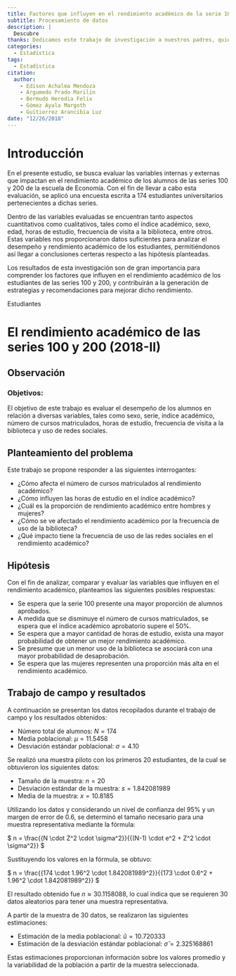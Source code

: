 ```yaml
---
title: Factores que influyen en el rendimiento académico de la serie 100 y 200
subtitle: Procesamiento de datos
description: |
  Descubre 
thanks: Dedicamos este trabajo de investigación a nuestros padres, quienes han sido nuestros incondicionales compañeros en esta travesía universitaria.
categories:
  - Estadística
tags:
  - Estadística
citation:
  author:
    - Edison Achalma Mendoza
    - Argumedo Prado Marilin
    - Bermudo Heredia Felix
    - Gómez Ayala Margoth
    - Guitierrez Arancibia Luz
date: "12/26/2018"
---
```




# Introducción

En el presente estudio, se busca evaluar las variables internas y externas que impactan en el rendimiento académico de los alumnos de las series 100 y 200 de la escuela de Economía. Con el fin de llevar a cabo esta evaluación, se aplicó una encuesta escrita a 174 estudiantes universitarios pertenecientes a dichas series.

Dentro de las variables evaluadas se encuentran tanto aspectos cuantitativos como cualitativos, tales como el índice académico, sexo, edad, horas de estudio, frecuencia de visita a la biblioteca, entre otros. Estas variables nos proporcionaron datos suficientes para analizar el desempeño y rendimiento académico de los estudiantes, permitiéndonos así llegar a conclusiones certeras respecto a las hipótesis planteadas.

Los resultados de esta investigación son de gran importancia para comprender los factores que influyen en el rendimiento académico de los estudiantes de las series 100 y 200, y contribuirán a la generación de estrategias y recomendaciones para mejorar dicho rendimiento.

Estudiantes

# El rendimiento académico de las series 100 y 200 (2018-II)

## Observación

### Objetivos:

El objetivo de este trabajo es evaluar el desempeño de los alumnos en relación a diversas variables, tales como sexo, serie, índice académico, número de cursos matriculados, horas de estudio, frecuencia de visita a la biblioteca y uso de redes sociales.

## Planteamiento del problema

Este trabajo se propone responder a las siguientes interrogantes:

-   ¿Cómo afecta el número de cursos matriculados al rendimiento académico?
-   ¿Cómo influyen las horas de estudio en el índice académico?
-   ¿Cuál es la proporción de rendimiento académico entre hombres y mujeres?
-   ¿Cómo se ve afectado el rendimiento académico por la frecuencia de uso de la biblioteca?
-   ¿Qué impacto tiene la frecuencia de uso de las redes sociales en el rendimiento académico?

## Hipótesis

Con el fin de analizar, comparar y evaluar las variables que influyen en el rendimiento académico, planteamos las siguientes posibles respuestas:

-   Se espera que la serie 100 presente una mayor proporción de alumnos aprobados.
-   A medida que se disminuye el número de cursos matriculados, se espera que el índice académico aprobatorio supere el 50%.
-   Se espera que a mayor cantidad de horas de estudio, exista una mayor probabilidad de obtener un mejor rendimiento académico.
-   Se presume que un menor uso de la biblioteca se asociará con una mayor probabilidad de desaprobación.
-   Se espera que las mujeres representen una proporción más alta en el rendimiento académico.

## Trabajo de campo y resultados

A continuación se presentan los datos recopilados durante el trabajo de campo y los resultados obtenidos:

- Número total de alumnos: $N = 174$
- Media poblacional: $\mu = 11.5458$
- Desviación estándar poblacional: $\sigma = 4.10$

Se realizó una muestra piloto con los primeros 20 estudiantes, de la cual se obtuvieron los siguientes datos:

- Tamaño de la muestra: $n = 20$
- Desviación estándar de la muestra: $s = 1.842081989$
- Media de la muestra: $x = 10.8185$

Utilizando los datos y considerando un nivel de confianza del 95% y un margen de error de 0.6, se determinó el tamaño necesario para una muestra representativa mediante la fórmula:

$ n = \frac{{N \cdot Z^2 \cdot \sigma^2}}{{(N-1) \cdot e^2 + Z^2 \cdot \sigma^2}} $

Sustituyendo los valores en la fórmula, se obtuvo:

$ n = \frac{{174 \cdot 1.96^2 \cdot 1.842081989^2}}{{173 \cdot 0.6^2 + 1.96^2 \cdot 1.842081989^2}} $

El resultado obtenido fue $n \approx 30.1158088$, lo cual indica que se requieren 30 datos aleatorios para tener una muestra representativa.

A partir de la muestra de 30 datos, se realizaron las siguientes estimaciones:

- Estimación de la media poblacional: $\hat{u} = 10.720333$
- Estimación de la desviación estándar poblacional: $\hat{\sigma} = 2.325168861$

Estas estimaciones proporcionan información sobre los valores promedio y la variabilidad de la población a partir de la muestra seleccionada.





